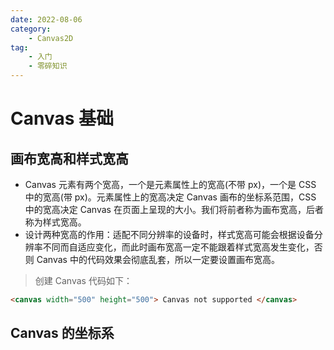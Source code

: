 ```yaml
---
date: 2022-08-06
category:
	- Canvas2D
tag:
	- 入门
	- 零碎知识
---
```


# Canvas 基础

## 画布宽高和样式宽高

- Canvas 元素有两个宽高，一个是元素属性上的宽高(不带 px)，一个是 CSS 中的宽高(带 px)。元素属性上的宽高决定 Canvas 画布的坐标系范围，CSS 中的宽高决定 Canvas 在页面上呈现的大小。我们将前者称为画布宽高，后者称为样式宽高。
- 设计两种宽高的作用：适配不同分辨率的设备时，样式宽高可能会根据设备分辨率不同而自适应变化，而此时画布宽高一定不能跟着样式宽高发生变化，否则 Canvas 中的代码效果会彻底乱套，所以一定要设置画布宽高。

> 创建 Canvas 代码如下：

```html
<canvas width="500" height="500"> Canvas not supported </canvas>
```

## Canvas 的坐标系
